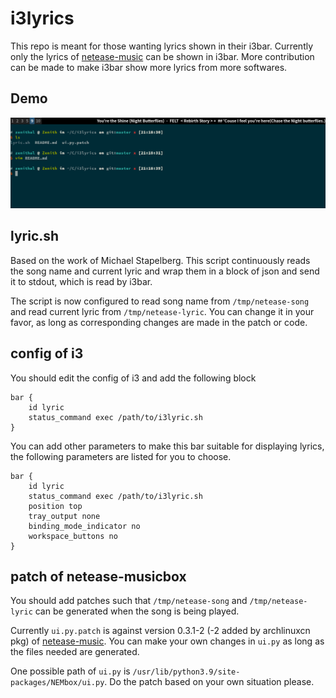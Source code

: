 # i3lyrics

This repo is meant for those wanting lyrics shown in their i3bar. Currently only the lyrics of [netease-music](https://github.com/darknessomi/musicbox) can be shown in i3bar. More contribution can be made to make i3bar show more lyrics from more softwares.

## Demo

![Demo of i3lyrics with song playing and workspace button shown](demo.png)

## lyric.sh

Based on the work of Michael Stapelberg. This script continuously reads the song name and current lyric and wrap them in a block of json and send it to stdout, which is read by i3bar.

The script is now configured to read song name from `/tmp/netease-song` and read current lyric from `/tmp/netease-lyric`. You can change it in your favor, as long as corresponding changes are made in the patch or code.

## config of i3

You should edit the config of i3 and add the following block

```
bar {
    id lyric
    status_command exec /path/to/i3lyric.sh
}
```

You can add other parameters to make this bar suitable for displaying lyrics, the following parameters are listed for you to choose.

```
bar {
    id lyric
    status_command exec /path/to/i3lyric.sh
    position top
    tray_output none
    binding_mode_indicator no
    workspace_buttons no
}
```

## patch of netease-musicbox

You should add patches such that `/tmp/netease-song` and `/tmp/netease-lyric` can be generated when the song is being played.

Currently `ui.py.patch` is against version 0.3.1-2 (-2 added by archlinuxcn pkg) of [netease-music](https://github.com/darknessomi/musicbox). You can make your own changes in `ui.py` as long as the files needed are generated.

One possible path of `ui.py` is `/usr/lib/python3.9/site-packages/NEMbox/ui.py`. Do the patch based on your own situation please.
